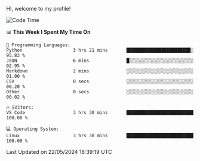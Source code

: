 HI, welcome to my profile!
<!--START_SECTION:waka-->
![Code Time](http://img.shields.io/badge/Code%20Time-1%2C861%20hrs%2049%20mins-blue)

📊 **This Week I Spent My Time On** 

```text
💬 Programming Languages: 
Python                   3 hrs 21 mins       ████████████████████████░   95.83 % 
JSON                     6 mins              █░░░░░░░░░░░░░░░░░░░░░░░░   02.95 % 
Markdown                 2 mins              ░░░░░░░░░░░░░░░░░░░░░░░░░   01.00 % 
CSV                      0 secs              ░░░░░░░░░░░░░░░░░░░░░░░░░   00.20 % 
Other                    0 secs              ░░░░░░░░░░░░░░░░░░░░░░░░░   00.02 % 

🔥 Editors: 
VS Code                  3 hrs 30 mins       █████████████████████████   100.00 % 

💻 Operating System: 
Linux                    3 hrs 30 mins       █████████████████████████   100.00 % 
```


 Last Updated on 22/05/2024 18:39:19 UTC
<!--END_SECTION:waka-->
